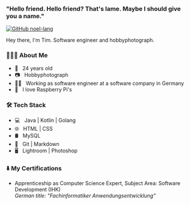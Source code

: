 ### "Hello friend. Hello friend? That's lame. Maybe I should give you a name."

[![GitHub noel-lang](https://img.shields.io/github/followers/Timwun?label=follow&style=social)](https://github.com/Timwun)

Hey there, I'm Tim. Software engineer and hobbyphotograph.

<h3> 👨🏻‍💻 About Me </h3>

- 🎉 &nbsp; 24 years old
- 📷 &nbsp; Hobbyphotograph
- 👩‍💻 &nbsp; Working as software engineer at a software company in Germany
- 🍓 &nbsp; I love Raspberry Pi's

<h3>🛠 Tech Stack</h3>

- 💻 &nbsp; Java | Kotlin | Golang 
- 🌐 &nbsp; HTML | CSS
- 🛢 &nbsp; MySQL
- 🔧 &nbsp; Git | Markdown
- 🖥 &nbsp; Lightroom | Photoshop


<h3>⬇️ My Certifications</h3>

- Apprenticeship as Computer Science Expert, Subject Area: Software Development (IHK)<br />
<em>German title: "Fachinformatiker Anwendungsentwicklung"</em>
